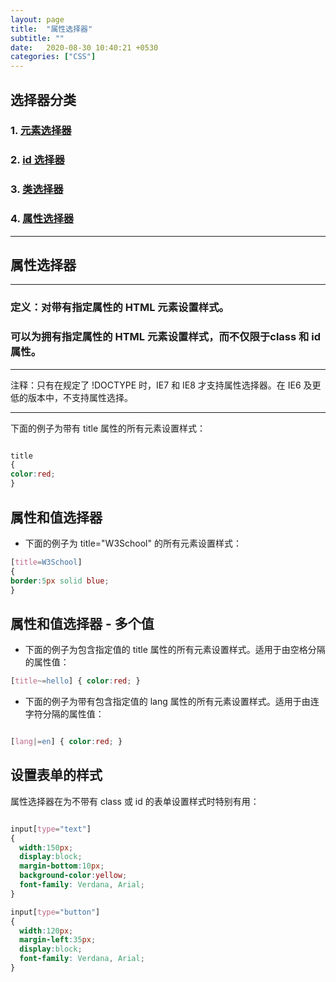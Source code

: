 ```yaml
---
layout: page
title:  "属性选择器"
subtitle: ""
date:   2020-08-30 10:40:21 +0530
categories: ["CSS"]
---
```

## 选择器分类

### 1. [元素选择器](https://kid0724.github.io/css/2020/08/30/%E5%85%83%E7%B4%A0%E9%80%89%E6%8B%A9%E5%99%A8.html)

### 2. [id 选择器](https://kid0724.github.io/css/2020/08/30/ID%E9%80%89%E6%8B%A9%E5%99%A8.html)

### 3. [类选择器](https://kid0724.github.io/css/2020/08/30/%E7%B1%BB%E9%80%89%E6%8B%A9%E5%99%A8.html)

### 4. [属性选择器](https://kid0724.github.io/css/2020/08/30/%E5%B1%9E%E6%80%A7%E9%80%89%E6%8B%A9%E5%99%A8.html)

---
## 属性选择器
---

### 定义：对带有指定属性的 HTML 元素设置样式。
### 可以为拥有指定属性的 HTML 元素设置样式，而不仅限于class 和 id 属性。

---

注释：只有在规定了 !DOCTYPE 时，IE7 和 IE8 才支持属性选择器。在 IE6 及更低的版本中，不支持属性选择。

---

下面的例子为带有 title 属性的所有元素设置样式：

```css

title
{
color:red;
}

```
## 属性和值选择器

- 下面的例子为 title="W3School" 的所有元素设置样式：
```css
[title=W3School]
{
border:5px solid blue;
}
```
## 属性和值选择器 - 多个值

- 下面的例子为包含指定值的 title 属性的所有元素设置样式。适用于由空格分隔的属性值：

```css
[title~=hello] { color:red; }

```

- 下面的例子为带有包含指定值的 lang 属性的所有元素设置样式。适用于由连字符分隔的属性值：

```css

[lang|=en] { color:red; }

```

## 设置表单的样式

属性选择器在为不带有 class 或 id 的表单设置样式时特别有用：

```css

input[type="text"]
{
  width:150px;
  display:block;
  margin-bottom:10px;
  background-color:yellow;
  font-family: Verdana, Arial;
}

input[type="button"]
{
  width:120px;
  margin-left:35px;
  display:block;
  font-family: Verdana, Arial;
}

```
